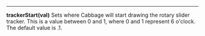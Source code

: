 <a name="trackerStart"><h3 style="padding-top: 40px; margin-top: 40px;"></h3></a>
_____________________________
**trackerStart(val)** Sets where Cabbage will start drawing the rotary slider tracker. This is a value between 0 and 1, where 0 and 1 represent 6 o'clock. The default value is .1.

